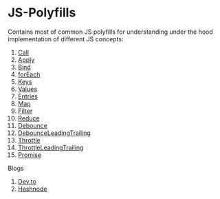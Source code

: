 # JS-Polyfills
Contains most of common JS polyfills for understanding under the hood implementation of different JS concepts:

1. [Call](polyfills/call.js)
2. [Apply](polyfills/apply.js)
3. [Bind](polyfills/bind.js)
4. [forEach](polyfills/forEach.js)
5. [Keys](polyfills/keys.js)
6. [Values](polyfills/values.js)
7. [Entries](polyfills/entries.js)
8. [Map](polyfills/map.js)
9. [Filter](polyfills/filter.js)
10. [Reduce](polyfills/reduce.js)
11. [Debounce](polyfills/debounce.js)
12. [DebounceLeadingTrailing](polyfills/debounceLeadingAndTrailing.js)
13. [Throttle](polyfills/throttle.js)
14. [ThrottleLeadingTrailing](polyfills/throttleLeadingAndTrailing.js)
15. [Promise](polyfills/Promise.js)



Blogs
1. [Dev.to](https://dev.to/uttarasriya)
2. [Hashnode](https://sriya.hashnode.dev/)
